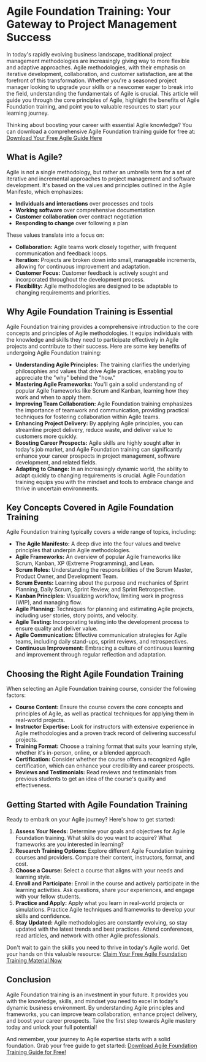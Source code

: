 # Agile Foundation Training: Your Gateway to Project Management Success

In today's rapidly evolving business landscape, traditional project management methodologies are increasingly giving way to more flexible and adaptive approaches. Agile methodologies, with their emphasis on iterative development, collaboration, and customer satisfaction, are at the forefront of this transformation. Whether you're a seasoned project manager looking to upgrade your skills or a newcomer eager to break into the field, understanding the fundamentals of Agile is crucial. This article will guide you through the core principles of Agile, highlight the benefits of Agile Foundation training, and point you to valuable resources to start your learning journey.

Thinking about boosting your career with essential Agile knowledge? You can download a comprehensive Agile Foundation training guide for free at: [Download Your Free Agile Guide Here](https://udemywork.com/agile-foundation-training)

## What is Agile?

Agile is not a single methodology, but rather an umbrella term for a set of iterative and incremental approaches to project management and software development. It's based on the values and principles outlined in the Agile Manifesto, which emphasizes:

*   **Individuals and interactions** over processes and tools
*   **Working software** over comprehensive documentation
*   **Customer collaboration** over contract negotiation
*   **Responding to change** over following a plan

These values translate into a focus on:

*   **Collaboration:** Agile teams work closely together, with frequent communication and feedback loops.
*   **Iteration:** Projects are broken down into small, manageable increments, allowing for continuous improvement and adaptation.
*   **Customer Focus:** Customer feedback is actively sought and incorporated throughout the development process.
*   **Flexibility:** Agile methodologies are designed to be adaptable to changing requirements and priorities.

## Why Agile Foundation Training is Essential

Agile Foundation training provides a comprehensive introduction to the core concepts and principles of Agile methodologies. It equips individuals with the knowledge and skills they need to participate effectively in Agile projects and contribute to their success. Here are some key benefits of undergoing Agile Foundation training:

*   **Understanding Agile Principles:** The training clarifies the underlying philosophies and values that drive Agile practices, enabling you to appreciate the "why" behind the "how."
*   **Mastering Agile Frameworks:** You'll gain a solid understanding of popular Agile frameworks like Scrum and Kanban, learning how they work and when to apply them.
*   **Improving Team Collaboration:** Agile Foundation training emphasizes the importance of teamwork and communication, providing practical techniques for fostering collaboration within Agile teams.
*   **Enhancing Project Delivery:** By applying Agile principles, you can streamline project delivery, reduce waste, and deliver value to customers more quickly.
*   **Boosting Career Prospects:** Agile skills are highly sought after in today's job market, and Agile Foundation training can significantly enhance your career prospects in project management, software development, and related fields.
*   **Adapting to Change:** In an increasingly dynamic world, the ability to adapt quickly to changing requirements is crucial. Agile Foundation training equips you with the mindset and tools to embrace change and thrive in uncertain environments.

## Key Concepts Covered in Agile Foundation Training

Agile Foundation training typically covers a wide range of topics, including:

*   **The Agile Manifesto:** A deep dive into the four values and twelve principles that underpin Agile methodologies.
*   **Agile Frameworks:** An overview of popular Agile frameworks like Scrum, Kanban, XP (Extreme Programming), and Lean.
*   **Scrum Roles:** Understanding the responsibilities of the Scrum Master, Product Owner, and Development Team.
*   **Scrum Events:** Learning about the purpose and mechanics of Sprint Planning, Daily Scrum, Sprint Review, and Sprint Retrospective.
*   **Kanban Principles:** Visualizing workflow, limiting work in progress (WIP), and managing flow.
*   **Agile Planning:** Techniques for planning and estimating Agile projects, including user stories, story points, and velocity.
*   **Agile Testing:** Incorporating testing into the development process to ensure quality and deliver value.
*   **Agile Communication:** Effective communication strategies for Agile teams, including daily stand-ups, sprint reviews, and retrospectives.
*   **Continuous Improvement:** Embracing a culture of continuous learning and improvement through regular reflection and adaptation.

## Choosing the Right Agile Foundation Training

When selecting an Agile Foundation training course, consider the following factors:

*   **Course Content:** Ensure the course covers the core concepts and principles of Agile, as well as practical techniques for applying them in real-world projects.
*   **Instructor Expertise:** Look for instructors with extensive experience in Agile methodologies and a proven track record of delivering successful projects.
*   **Training Format:** Choose a training format that suits your learning style, whether it's in-person, online, or a blended approach.
*   **Certification:** Consider whether the course offers a recognized Agile certification, which can enhance your credibility and career prospects.
*   **Reviews and Testimonials:** Read reviews and testimonials from previous students to get an idea of the course's quality and effectiveness.

## Getting Started with Agile Foundation Training

Ready to embark on your Agile journey? Here's how to get started:

1.  **Assess Your Needs:** Determine your goals and objectives for Agile Foundation training. What skills do you want to acquire? What frameworks are you interested in learning?
2.  **Research Training Options:** Explore different Agile Foundation training courses and providers. Compare their content, instructors, format, and cost.
3.  **Choose a Course:** Select a course that aligns with your needs and learning style.
4.  **Enroll and Participate:** Enroll in the course and actively participate in the learning activities. Ask questions, share your experiences, and engage with your fellow students.
5.  **Practice and Apply:** Apply what you learn in real-world projects or simulations. Practice Agile techniques and frameworks to develop your skills and confidence.
6.  **Stay Updated:** Agile methodologies are constantly evolving, so stay updated with the latest trends and best practices. Attend conferences, read articles, and network with other Agile professionals.

Don't wait to gain the skills you need to thrive in today's Agile world. Get your hands on this valuable resource: [Claim Your Free Agile Foundation Training Material Now](https://udemywork.com/agile-foundation-training)

## Conclusion

Agile Foundation training is an investment in your future. It provides you with the knowledge, skills, and mindset you need to excel in today's dynamic business environment. By understanding Agile principles and frameworks, you can improve team collaboration, enhance project delivery, and boost your career prospects. Take the first step towards Agile mastery today and unlock your full potential!

And remember, your journey to Agile expertise starts with a solid foundation. Grab your free guide to get started: [Download Agile Foundation Training Guide for Free!](https://udemywork.com/agile-foundation-training)
